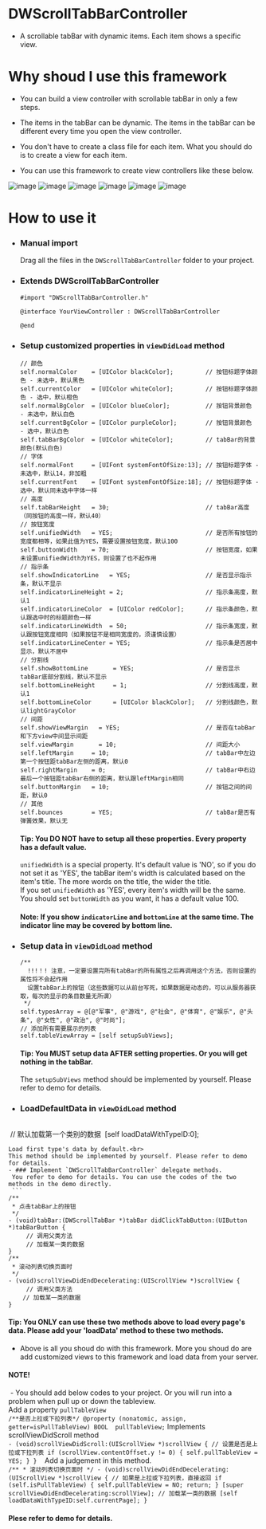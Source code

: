 # DWScrollTabBarController

- A scrollable tabBar with dynamic items. Each item shows a specific view.

# Why shoud I use this framework
- You can build a view controller with scrollable tabBar in only a few steps.<br>
- The items in the tabBar can be dynamic. The items in the tabBar can be different every time you open the view controller. <br>
- You don't have to create a class file for each item. What you should do is to create a view for each item.<br>

- You can use this framework to create view controllers like these below.

![image](https://github.com/iwufan/Resources/blob/master/Images/DWScrollTabBarController/example1.gif)
![image](https://github.com/iwufan/Resources/blob/master/Images/DWScrollTabBarController/example2.gif)
![image](https://github.com/iwufan/Resources/blob/master/Images/DWScrollTabBarController/example3.gif)
![image](https://github.com/iwufan/Resources/blob/master/Images/DWScrollTabBarController/example4.gif)
![image](https://github.com/iwufan/Resources/blob/master/Images/DWScrollTabBarController/example5.gif)
![image](https://github.com/iwufan/Resources/blob/master/Images/DWScrollTabBarController/example6.gif)

# How to use it
- ### Manual import<br>

  Drag all the files in the `DWScrollTabBarController` folder to your project.

- ### Extends DWScrollTabBarController <br>
  ```
  #import "DWScrollTabBarController.h"

  @interface YourViewController : DWScrollTabBarController

  @end
  ```
- ### Setup customized properties in `viewDidLoad` method
  ```
  // 颜色
  self.normalColor    = [UIColor blackColor];         // 按钮标题字体颜色 - 未选中，默认黑色
  self.currentColor   = [UIColor whiteColor];         // 按钮标题字体颜色 - 选中，默认橙色
  self.normalBgColor  = [UIColor blueColor];          // 按钮背景颜色   - 未选中，默认白色
  self.currentBgColor = [UIColor purpleColor];        // 按钮背景颜色   - 选中，默认白色
  self.tabBarBgColor  = [UIColor whiteColor];         // tabBar的背景颜色(默认白色)
  // 字体
  self.normalFont     = [UIFont systemFontOfSize:13]; // 按钮标题字体 - 未选中，默认14，非加粗
  self.currentFont    = [UIFont systemFontOfSize:18]; // 按钮标题字体 - 选中，默认同未选中字体一样
  // 高度
  self.tabBarHeight   = 30;                           // tabBar高度（同按钮的高度一样，默认40）
  // 按钮宽度
  self.unifiedWidth   = YES;                          // 是否所有按钮的宽度都相等，如果此值为YES，需要设置按钮宽度，默认100
  self.buttonWidth    = 70;                           // 按钮宽度，如果未设置unifiedWidth为YES，则设置了也不起作用
  // 指示条
  self.showIndicatorLine   = YES;                     // 是否显示指示条，默认不显示
  self.indicatorLineHeight = 2;                       // 指示条高度，默认1
  self.indicatorLineColor  = [UIColor redColor];      // 指示条颜色，默认跟选中时的标题颜色一样
  self.indicatorLineWidth  = 50;                      // 指示条宽度，默认跟按钮宽度相同（如果按钮不是相同宽度的，须谨慎设置）
  self.indicatorLineCenter = YES;                     // 指示条是否居中显示，默认不居中
  // 分割线
  self.showBottomLine       = YES;                    // 是否显示tabBar底部分割线，默认不显示
  self.bottomLineHeight     = 1;                      // 分割线高度，默认1
  self.bottomLineColor      = [UIColor blackColor];   // 分割线颜色，默认lightGrayColor
  // 间距
  self.showViewMargin   = YES;                        // 是否在tabBar和下方view中间显示间距
  self.viewMargin       = 10;                         // 间距大小
  self.leftMargin     = 10;                           // tabBar中左边第一个按钮距tabBar左侧的距离，默认0
  self.rightMargin    = 0;                            // tabBar中右边最后一个按钮距tabBar右侧的距离，默认跟leftMargin相同
  self.buttonMargin   = 10;                           // 按钮之间的间距，默认0
  // 其他
  self.bounces        = YES;                          // tabBar是否有弹簧效果，默认无
  ```
  #### Tip: You DO NOT have to setup all these properties. Every property has a default value.
    `unifiedWidth` is a special property. It's default value is 'NO', so if you do not set it as 'YES', the tabBar item's width is calculated based on the item's title. The more words on the title, the wider the title.<br>
  If you set `unifiedWidth` as 'YES', every item's width will be the same. You should set `buttonWidth` as you want, it has a default value 100. 
  #### Note: If you show `indicatorLine` and `bottomLine` at the same time. The indicator line may be covered by bottom line.
- ### Setup data in `viewDidLoad` method
  ```
  /**
    !!!！! 注意，一定要设置完所有tabBar的所有属性之后再调用这个方法，否则设置的属性将不会起作用
    设置tabBar上的按钮（这些数据可以从前台写死，如果数据是动态的，可以从服务器获取，每次的显示的条目数量无所谓）
   */
  self.typesArray = @[@"军事", @"游戏", @"社会", @"体育", @"娱乐", @"头条", @"女性", @"政治", @"时尚"];
  // 添加所有需要展示的列表
  self.tableViewArray = [self setupSubViews];
  ```
  #### Tip: You MUST setup data AFTER setting properties. Or you will get nothing in the tabBar.
  The `setupSubViews` method should be implemented by yourself. Please refer to demo for details.
- ### LoadDefaultData in `viewDidLoad` method
  ```
  // 默认加载第一个类别的数据
  [self loadDataWithTypeID:0];
  ```
  Load first type's data by default.<br>
  This method should be implemented by yourself. Please refer to demo for details.
- ### Implement `DWScrollTabBarController` delegate methods. 
  You refer to demo for details. You can use the codes of the two methods in the demo directly.
  ```
  /**
   * 点击tabBar上的按钮
   */
  - (void)tabBar:(DWScrollTabBar *)tabBar didClickTabButton:(UIButton *)tabBarButton {
      // 调用父类方法
      // 加载某一类的数据
  }
  /**
   * 滚动列表切换页面时
   */
  - (void)scrollViewDidEndDecelerating:(UIScrollView *)scrollView {
      // 调用父类方法
      // 加载某一类的数据
  }
  ```
  #### Tip: You ONLY can use these two methods above to load every page's data. Please add your 'loadData' method to these two methods.
  - Above is all you shoud do with this framework. More you shoud do are add customized views to this framework and load data from your server. 
  #### NOTE!
  - You should add below codes to your project. Or you will run into a problem when pull up or down the tableview.<br>
    Add a property `pullTableView`<br>
    ```
    /**是否上拉或下拉列表*/
    @property (nonatomic, assign, getter=isPullTableView) BOOL  pullTableView;
    ```
    Implements scrollViewDidScroll method<br>
    ```
    - (void)scrollViewDidScroll:(UIScrollView *)scrollView {
      // 设置是否是上拉或下拉列表
      if (scrollView.contentOffset.y != 0) {
          self.pullTableView = YES;
      }
    }
    ```
    Add a judgement in this method.<br>
    ```
    /**
     * 滚动列表切换页面时
     */
    - (void)scrollViewDidEndDecelerating:(UIScrollView *)scrollView {
        // 如果是上拉或下拉列表，直接返回
        if (self.isPullTableView) {
            self.pullTableView = NO;
            return;
        }
        [super scrollViewDidEndDecelerating:scrollView];
        // 加载某一类的数据
        [self loadDataWithTypeID:self.currentPage];
    }
    ```
#### Plese refer to demo for details.
